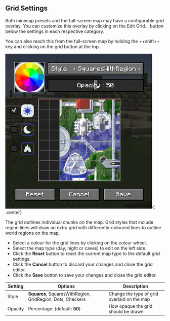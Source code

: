 ## **Grid Settings**

Both minimap presets and the full-screen map may have a configurable grid overlay. You can customize this overlay by clicking on the Edit Grid… button below the settings in each respective category.

You can also reach this from the full-screen map by holding the ++shift++ key and clicking on the grid button at the top.

![Grid-Settings](../../img/settings/client/grid.png){: .center}

The grid outlines individual chunks on the map. Grid styles that include region lines will draw an extra grid with differently-coloured lines to outline world regions on the map.

- Select a colour for the grid lines by clicking on the colour wheel.
- Select the map type (day, night or caves) to edit on the left side.
- Click the **Reset** button to reset the current map type to the default grid settings.
- Click the **Cancel** button to discard your changes and close the grid editor.
- Click the **Save** button to save your changes and close the grid editor.

| Setting | Options                                                    | Description                                 |
|---------|------------------------------------------------------------|---------------------------------------------|
| Style   | **Squares**, SquaresWithRegion, GridRegion, Dots, Checkers | Change the type of grid overlaid on the map |
| Opacity | Percentage: (default: **50**)                              | How opaque the grid should be drawn         |
